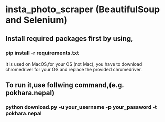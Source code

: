 # insta_photo_scraper (BeautifulSoup and Selenium)

## Install required packages first by using,
### pip install -r requirements.txt

It is used on MacOS,for your OS (not Mac), you have to download chromedriver for your OS and replace the provided chromedriver.

## To run it,use follwing command,(e.g. pokhara.nepal)
### python download.py -u your_username -p your_password -t pokhara.nepal
